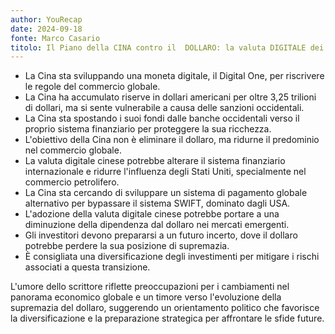 ```yaml
---
author: YouRecap
date: 2024-09-18
fonte: Marco Casario
titolo: Il Piano della CINA contro il  DOLLARO: la valuta DIGITALE dei BRICS
---
```


- La Cina sta sviluppando una moneta digitale, il Digital One, per riscrivere le regole del commercio globale.
- La Cina ha accumulato riserve in dollari americani per oltre 3,25 trilioni di dollari, ma si sente vulnerabile a causa delle sanzioni occidentali.
- La Cina sta spostando i suoi fondi dalle banche occidentali verso il proprio sistema finanziario per proteggere la sua ricchezza.
- L'obiettivo della Cina non è eliminare il dollaro, ma ridurne il predominio nel commercio globale.
- La valuta digitale cinese potrebbe alterare il sistema finanziario internazionale e ridurre l'influenza degli Stati Uniti, specialmente nel commercio petrolifero.
- La Cina sta cercando di sviluppare un sistema di pagamento globale alternativo per bypassare il sistema SWIFT, dominato dagli USA.
- L'adozione della valuta digitale cinese potrebbe portare a una diminuzione della dipendenza dal dollaro nei mercati emergenti.
- Gli investitori devono prepararsi a un futuro incerto, dove il dollaro potrebbe perdere la sua posizione di supremazia.
- È consigliata una diversificazione degli investimenti per mitigare i rischi associati a questa transizione.

L'umore dello scrittore riflette preoccupazioni per i cambiamenti nel panorama economico globale e un timore verso l'evoluzione della supremazia del dollaro, suggerendo un orientamento politico che favorisce la diversificazione e la preparazione strategica per affrontare le sfide future.
